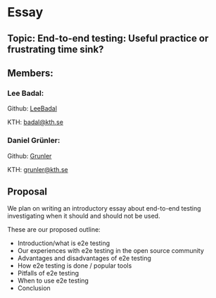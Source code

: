# Essay

## Topic: End-to-end testing: Useful practice or frustrating time sink? 


## Members:

### Lee Badal: 
Github: [LeeBadal](https://github.com/LeeBadal)

KTH: badal@kth.se 

### Daniel Grünler:
Github: [Grunler](https://github.com/LeeBadal)

KTH: grunler@kth.se


## Proposal

We plan on writing an introductory essay about end-to-end testing investigating when it should and should not be used. 

These are our proposed outline:
- Introduction/what is e2e testing
- Our experiences with e2e testing in the open source community
- Advantages and disadvantages of e2e testing
- How e2e testing is done / popular tools
- Pitfalls of e2e testing
- When to use e2e testing
- Conclusion
